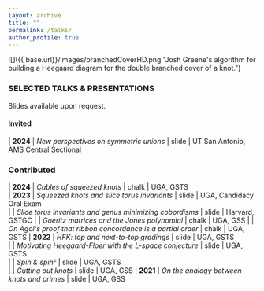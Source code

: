 ```yaml
---
layout: archive
title: ""
permalink: /talks/
author_profile: true
---
```


![]({{ base.url}}/images/branchedCoverHD.png "Josh Greene's algorithm for building a Heegaard diagram for the double branched cover of a knot.")


### SELECTED TALKS & PRESENTATIONS
Slides available upon request.

#### Invited

| **2024** | *New perspectives on symmetric unions* | slide | UT San Antonio, AMS Central Sectional




### Contributed

| **2024**	| *Cables of squeezed knots* | chalk | UGA, GSTS  
| **2023** | *Squeezed knots and slice torus invariants* | slide | UGA, Candidacy Oral Exam      
| 	| *Slice torus invariants and genus minimizing cobordisms* | slide | Harvard, GSTGC 
|	| *Goeritz matrices and the Jones polynomial* | chalk | UGA, GSS
|	| *On Agol's proof that ribbon concordance is a partial order* | chalk | UGA, GSTS
| **2022** | *HFK: top and next-to-top gradings* | slide | UGA, GSTS     
|	| *Motivating Heegaard-Floer with the L-space conjecture* | slide | UGA, GSTS	
| 	| *Spin & spinᶜ* | slide | UGA, GSTS                        
|      	| *Cutting out knots* | slide | UGA, GSS
| **2021** 	| *On the analogy between knots and primes* | slide | UGA, GSS


